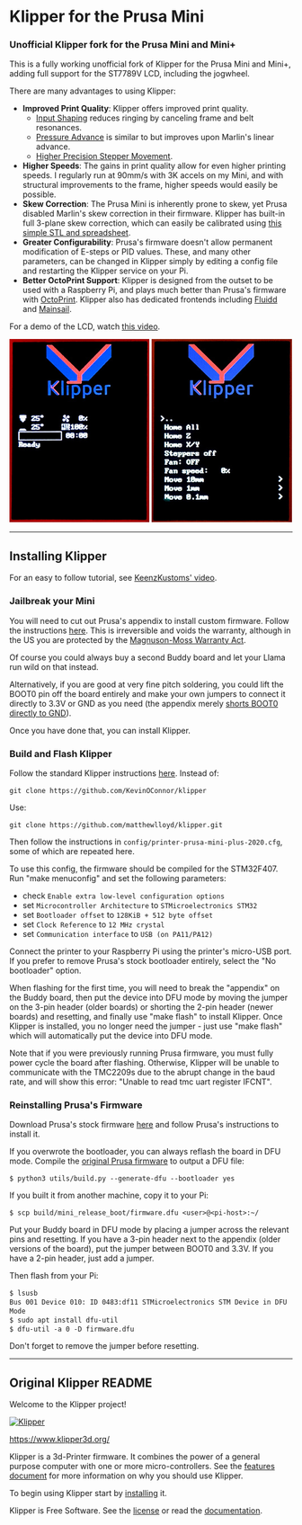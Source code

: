 # Klipper for the Prusa Mini

### Unofficial Klipper fork for the Prusa Mini and Mini+

This is a fully working unofficial fork of Klipper for the Prusa Mini and Mini+,
adding full support for the ST7789V LCD, including the jogwheel.

There are many advantages to using Klipper:

* **Improved Print Quality**: Klipper offers improved print quality.
  * [Input Shaping](https://www.klipper3d.org/Resonance_Compensation.html)
    reduces ringing by canceling frame and belt resonances.
  * [Pressure Advance](https://www.klipper3d.org/Pressure_Advance.html)
    is similar to but improves upon Marlin's linear advance.
  * [Higher Precision Stepper Movement](https://www.klipper3d.org/Features.html).
* **Higher Speeds**: The gains in print quality allow for even higher printing
  speeds. I regularly run at 90mm/s with 3K accels on my Mini, and with
  structural improvements to the frame, higher speeds would easily be possible.
* **Skew Correction**: The Prusa Mini is inherently prone to skew, yet Prusa
  disabled Marlin's skew correction in their firmware. Klipper has built-in
  full 3-plane skew correction, which can easily be calibrated using
  [this simple STL and spreadsheet](https://github.com/matthewlloyd/Llama-Mini-Firmware#calibrating-skew).
* **Greater Configurability**: Prusa's firmware doesn't allow permanent
  modification of E-steps or PID values. These, and many other parameters,
  can be changed in Klipper simply by editing a config file and restarting
  the Klipper service on your Pi.
* **Better OctoPrint Support**: Klipper is designed from the outset to be
  used with a Raspberry Pi, and plays much better than Prusa's firmware
  with [OctoPrint](https://octoprint.org/). Klipper also has dedicated
  frontends including [Fluidd](https://github.com/cadriel/fluidd) and
  [Mainsail](https://github.com/meteyou/mainsail).

For a demo of the LCD, watch [this video](https://youtu.be/PKduopITGcU).

![Status](docs/img/prusa-mini-lcd-1.jpg)
![Control](docs/img/prusa-mini-lcd-2.jpg)

---

## Installing Klipper

For an easy to follow tutorial, see [KeenzKustoms' video](https://youtu.be/6KAFPcL1O-4).

### Jailbreak your Mini

You will need to cut out Prusa's appendix to install custom firmware.
Follow the instructions [here](https://help.prusa3d.com/en/article/flashing-custom-firmware-mini_14/).
This is irreversible and voids the warranty, although in the US
you are protected by the [Magnuson-Moss Warranty Act](https://www.ftc.gov/news-events/press-releases/2018/04/ftc-staff-warns-companies-it-illegal-condition-warranty-coverage).

Of course you could always buy a second Buddy board and let your Llama
run wild on that instead.

Alternatively, if you are good at very fine pitch soldering, you could
lift the BOOT0 pin off the board entirely and make your own jumpers
to connect it directly to 3.3V or GND as you need (the appendix merely
[shorts BOOT0 directly to GND](https://hackaday.com/2019/12/16/prusa-dares-you-to-break-their-latest-printer/)).

Once you have done that, you can install Klipper.

### Build and Flash Klipper

Follow the standard Klipper instructions [here](https://www.klipper3d.org/Installation.html).
Instead of:

```
git clone https://github.com/KevinOConnor/klipper
```

Use:

```
git clone https://github.com/matthewlloyd/klipper.git
```

Then follow the instructions in `config/printer-prusa-mini-plus-2020.cfg`,
some of which are repeated here.

To use this config, the firmware should be compiled for the STM32F407. Run
"make menuconfig" and set the following parameters:

- check `Enable extra low-level configuration options`
- set `Microcontroller Architecture` to `STMicroelectronics STM32`
- set `Bootloader offset` to `128KiB + 512 byte offset`
- set `Clock Reference` to `12 MHz crystal`
- set `Communication interface` to `USB (on PA11/PA12)`

Connect the printer to your Raspberry Pi using the printer's micro-USB port.
If you prefer to remove Prusa's stock bootloader entirely, select the
"No bootloader" option.

When flashing for the first time, you will need to break the "appendix"
on the Buddy board, then put the device into DFU mode by moving the jumper
on the 3-pin header (older boards) or shorting the 2-pin header (newer boards)
and resetting, and finally use "make flash" to install Klipper. Once Klipper is
installed, you no longer need the jumper - just use "make flash" which will
automatically put the device into DFU mode.

Note that if you were previously running Prusa firmware, you must fully
power cycle the board after flashing. Otherwise, Klipper will be unable to
communicate with the TMC2209s due to the abrupt change in the baud rate,
and will show this error: "Unable to read tmc uart register IFCNT".

### Reinstalling Prusa's Firmware

Download Prusa's stock firmware [here](https://www.prusa3d.com/drivers/)
and follow Prusa's instructions to install it.

If you overwrote the bootloader, you can always reflash the board in DFU mode.
Compile the [original Prusa firmware](https://github.com/prusa3d/Prusa-Firmware-Buddy)
to output a DFU file:

```
$ python3 utils/build.py --generate-dfu --bootloader yes
```

If you built it from another machine, copy it to your Pi:

```
$ scp build/mini_release_boot/firmware.dfu <user>@<pi-host>:~/
```

Put your Buddy board in DFU mode by placing a jumper across the relevant pins
and resetting. If you have a 3-pin header next to the appendix (older versions
of the board), put the jumper between BOOT0 and 3.3V. If you have a 2-pin header,
just add a jumper.

Then flash from your Pi:

```
$ lsusb
Bus 001 Device 010: ID 0483:df11 STMicroelectronics STM Device in DFU Mode
$ sudo apt install dfu-util
$ dfu-util -a 0 -D firmware.dfu
```

Don't forget to remove the jumper before resetting.


---

## Original Klipper README

Welcome to the Klipper project!

[![Klipper](docs/img/klipper-logo-small.png)](https://www.klipper3d.org/)

https://www.klipper3d.org/

Klipper is a 3d-Printer firmware. It combines the power of a general
purpose computer with one or more micro-controllers. See the
[features document](https://www.klipper3d.org/Features.html) for more
information on why you should use Klipper.

To begin using Klipper start by
[installing](https://www.klipper3d.org/Installation.html) it.

Klipper is Free Software. See the [license](COPYING) or read the
[documentation](https://www.klipper3d.org/Overview.html).
